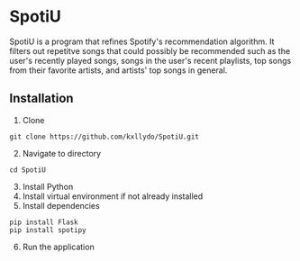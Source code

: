 # SpotiU
SpotiU is a program that refines Spotify's recommendation algorithm. It filters out repetitve songs that could possibly be recommended such as the user's recently played songs, songs in the user's recent playlists, top songs from their favorite artists, and artists' top songs in general.

## Installation
1. Clone
```
git clone https://github.com/kxllydo/SpotiU.git
```
2. Navigate to directory
```
cd SpotiU
```
3. Install Python
4. Install virtual environment if not already installed
5. Install dependencies
```
pip install Flask
pip install spotipy
```
6. Run the application
